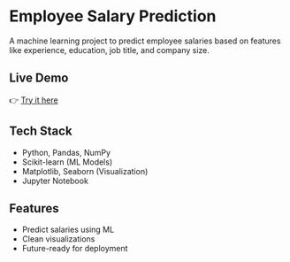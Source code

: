 # Employee Salary Prediction

A machine learning project to predict employee salaries based on features like experience, education, job title, and company size.
##  Live Demo
👉 [Try it here](https://your-live-link.com)
##  Tech Stack
- Python, Pandas, NumPy
- Scikit-learn (ML Models)
- Matplotlib, Seaborn (Visualization)
- Jupyter Notebook

##   Features
- Predict salaries using ML
- Clean visualizations
- Future-ready for deployment



